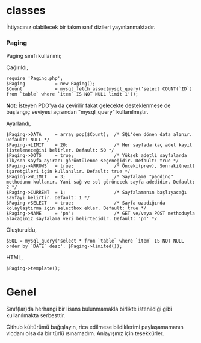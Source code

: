 classes
=======

İhtiyacınız olabilecek bir takım sınıf dizileri yayınlanmaktadır.

### Paging

Paging sınıfı kullanımı;

Çağırıldı,
```
require 'Paging.php';
$Paging           = new Paging();
$Count            = mysql_fetch_assoc(mysql_query('select COUNT(`ID`) from `table` where `item` IS NOT NULL limit 1'));

```

**Not:** İsteyen PDO'ya da çevirilir fakat gelecekte desteklenmese de başlangıç seviyesi açısından "mysql_query" kullanılmıştır.

Ayarlandı,
```
$Paging->DATA     = array_pop($Count);  /* SQL'den dönen data alınır. Default: NULL */
$Paging->LIMIT    = 20;                 /* Her sayfada kaç adet kayıt listeleneceğini belirler. Default: 50 */
$Paging->DOTS     = true;               /* Yüksek adetli sayfalarda ilk/son sayfa ayıracı görüntülenme seçeneğidir. Default: true */
$Paging->ARROWS   = true;               /* Önceki(prev), Sonraki(next) işaretçileri için kullanılır. Default: true */
$Paging->WLIMIT   = 3;                  /* Sayfalama "padding" methodunu kullanır. Yani sağ ve sol görünecek sayfa adedidir. Default: 2 */
$Paging->CURRENT  = 1;                  /* Sayfalamanın başlıyacağı sayfayı belirtir. Default: 1 */
$Paging->SELECT   = true;               /* Sayfa uzadığında kolaylaştırma için selectbox ekler. Default: true */
$Paging->NAME     = 'pn';               /* GET ve/veya POST methoduyla alacağınız sayfalama veri belirtecidir. Default: 'pn' */

```

Oluşturuldu,
```
$SQL = mysql_query('select * from `table` where `item` IS NOT NULL order by `DATE` desc'. $Paging->limited());

```

HTML,
```
$Paging->template();

```

Genel
=======

Sınıf(lar)da herhangi bir lisans bulunmamakla birlikte istenildiği gibi kullanılmakta serbesttir.

Github kültürümü bağışlayın, rica edilmese bildiklerimi paylaşamamanın vicdanı olsa da bir türlü ısınamadım. Anlayışınız için teşekkürler.
